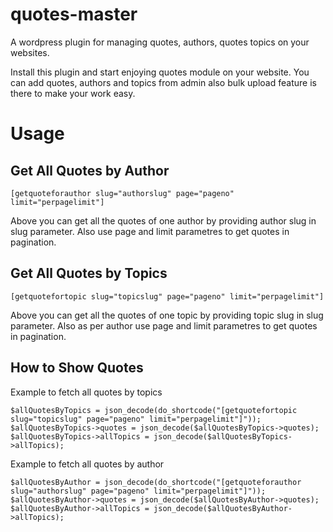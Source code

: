 # quotes-master
A wordpress plugin for managing quotes, authors, quotes topics on your websites.

Install this plugin and start enjoying quotes module on your website. You can add quotes, authors and topics from admin also bulk upload feature is there to make your work easy.

# Usage

## Get All Quotes by Author
`[getquoteforauthor slug="authorslug" page="pageno" limit="perpagelimit"]`

Above you can get all the quotes of one author by providing author slug in slug parameter. Also use page and limit parametres to get quotes in pagination.

## Get All Quotes by Topics
`[getquotefortopic slug="topicslug" page="pageno" limit="perpagelimit"]`

Above you can get all the quotes of one topic by providing topic slug in slug parameter. Also as per author use page and limit parametres to get quotes in pagination.

## How to Show Quotes

Example to fetch all quotes by topics

```
$allQuotesByTopics = json_decode(do_shortcode("[getquotefortopic slug="topicslug" page="pageno" limit="perpagelimit"]"));
$allQuotesByTopics->quotes = json_decode($allQuotesByTopics->quotes);
$allQuotesByTopics->allTopics = json_decode($allQuotesByTopics->allTopics);
```

Example to fetch all quotes by author

```
$allQuotesByAuthor = json_decode(do_shortcode("[getquoteforauthor slug="authorslug" page="pageno" limit="perpagelimit"]"));
$allQuotesByAuthor->quotes = json_decode($allQuotesByAuthor->quotes);
$allQuotesByAuthor->allTopics = json_decode($allQuotesByAuthor->allTopics);
```
